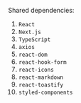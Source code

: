 Shared dependencies:

1. `React`
2. `Next.js`
3. `TypeScript`
4. `axios`
5. `react-dom`
6. `react-hook-form`
7. `react-icons`
8. `react-markdown`
9. `react-toastify`
10. `styled-components`